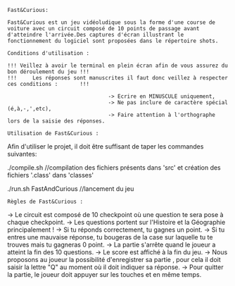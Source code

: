 ~~~~~~~~~~~~~
Fast&Curious:
~~~~~~~~~~~~~

    Fast&Curious est un jeu vidéoludique sous la forme d'une course de voiture avec un circuit composé de 10 points de passage avant d'atteindre l'arrivée.Des captures d'écran illustrant le fonctionnement du logiciel sont proposées dans le répertoire shots. 

~~~~~~~~~~~~~~~~~~~~~~~~~~
Conditions d'utilisation :
~~~~~~~~~~~~~~~~~~~~~~~~~~

    !!! Veillez à avoir le terminal en plein écran afin de vous assurez du bon déroulement du jeu !!!
    !!!     Les réponses sont manuscrites il faut donc veillez à respecter ces conditions :       !!!
                                    
                                    -> Ecrire en MINUSCULE uniquement,
                                    -> Ne pas inclure de caractère spécial (é,à,-,',etc),
                                    -> Faire attention à l'orthographe lors de la saisie des réponses.

~~~~~~~~~~~~~~~~~~~~~~~~~~~~~
Utilisation de Fast&Curious :
~~~~~~~~~~~~~~~~~~~~~~~~~~~~~

Afin d'utiliser le projet, il doit être suffisant de taper les commandes suivantes:

./compile.sh
//compilation des fichiers présents dans 'src' et création des fichiers '.class' dans 'classes'

./run.sh FastAndCurious
//lancement du jeu

~~~~~~~~~~~~~~~~~~~~~~~~
Règles de Fast&Curious :
~~~~~~~~~~~~~~~~~~~~~~~~

   
   -> Le circuit est composé de 10 checkpoint où une question te sera pose à chaque checkpoint.
   -> Les questions portent sur l'Histoire et la Géographie principalement !
   -> Si tu réponds correctement, tu gagnes un point.
   -> Si tu entres une mauvaise réponse, tu bougeras de la case sur laquelle tu te trouves mais tu gagneras 0 point.
   -> La partie s'arrête quand le joueur a atteint la fin des 10 questions.
   -> Le score est affiché à la fin du jeu.
   -> Nous proposons au joueur la possibilité d'enregistrer sa partie , pour cela il doit saisir la lettre "Q" au moment où il doit indiquer sa réponse.
   -> Pour quitter la partie, le joueur doit appuyer sur les touches <Ctrl> et <C> en même temps.
